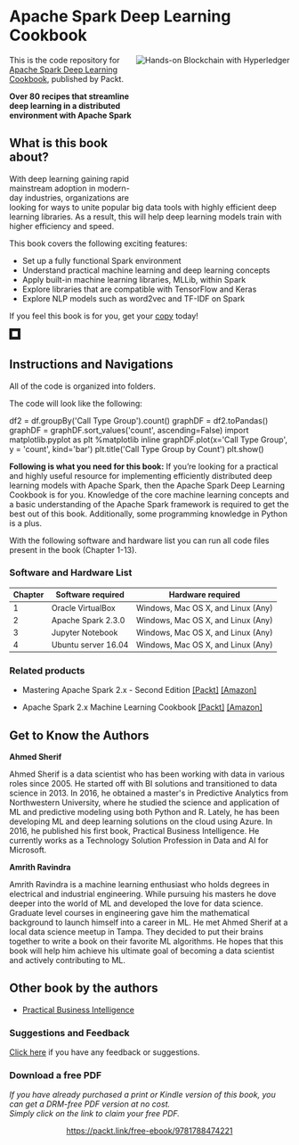 # Apache Spark Deep Learning Cookbook

<a href="https://www.packtpub.com/big-data-and-business-intelligence/apache-spark-deep-learning-cookbook?utm_source=github&utm_medium=repository&utm_campaign=9781788474221"><img src="https://d1ldz4te4covpm.cloudfront.net/sites/default/files/imagecache/ppv4_main_book_cover/9781788474221-%20Copy.png" alt="Hands-on Blockchain with Hyperledger" height="256px" align="right"></a>

This is the code repository for [Apache Spark Deep Learning Cookbook](https://www.packtpub.com/big-data-and-business-intelligence/apache-spark-deep-learning-cookbook?utm_source=github&utm_medium=repository&utm_campaign=9781788474221), published by Packt.

**Over 80 recipes that streamline deep learning in a distributed environment with Apache Spark**

## What is this book about?
With deep learning gaining rapid mainstream adoption in modern-day industries, organizations are looking for ways to unite popular big data tools with highly efficient deep learning libraries. As a result, this will help deep learning models train with higher efficiency and speed.

This book covers the following exciting features: 
* Set up a fully functional Spark environment
* Understand practical machine learning and deep learning concepts
* Apply built-in machine learning libraries, MLLib, within Spark
* Explore libraries that are compatible with TensorFlow and Keras
* Explore NLP models such as word2vec and TF-IDF on Spark

If you feel this book is for you, get your [copy](https://www.amazon.com/dp/1788474228) today!

<a href="https://www.packtpub.com/?utm_source=github&utm_medium=banner&utm_campaign=GitHubBanner"><img src="https://raw.githubusercontent.com/PacktPublishing/GitHub/master/GitHub.png" 
alt="https://www.packtpub.com/" border="5" /></a>


## Instructions and Navigations
All of the code is organized into folders.

The code will look like the following:

df2 = df.groupBy('Call Type Group').count()
graphDF = df2.toPandas()
graphDF = graphDF.sort_values('count', ascending=False)
import matplotlib.pyplot as plt
%matplotlib inline
graphDF.plot(x='Call Type Group', y = 'count', kind='bar')
plt.title('Call Type Group by Count')
plt.show()


**Following is what you need for this book:**
If you’re looking for a practical and highly useful resource for implementing efficiently distributed deep learning models with Apache Spark, then the Apache Spark Deep Learning Cookbook is for you. Knowledge of the core machine learning concepts and a basic understanding of the Apache Spark framework is required to get the best out of this book. Additionally, some programming knowledge in Python is a plus.

With the following software and hardware list you can run all code files present in the book (Chapter 1-13).

### Software and Hardware List

| Chapter  | Software required                   | Hardware required                        |
| -------- | ------------------------------------| -----------------------------------|
| 1        | Oracle VirtualBox                   | Windows, Mac OS X, and Linux (Any) |
| 2        | Apache Spark 2.3.0                  | Windows, Mac OS X, and Linux (Any) |
| 3        | Jupyter Notebook                    | Windows, Mac OS X, and Linux (Any) |
| 4        | Ubuntu server 16.04                 | Windows, Mac OS X, and Linux (Any) |


### Related products <Paste books from the Other books you may enjoy section>
* Mastering Apache Spark 2.x - Second Edition [[Packt]](https://www.packtpub.com/big-data-and-business-intelligence/mastering-apache-spark-2x-second-edition?utm_source=github&utm_medium=repository&utm_campaign=9781786462749) [[Amazon]](https://www.amazon.com/dp/1786462745)

* Apache Spark 2.x Machine Learning Cookbook [[Packt]](https://www.packtpub.com/big-data-and-business-intelligence/apache-spark-machine-learning-cookbook?utm_source=github&utm_medium=repository&utm_campaign=9781783551606) [[Amazon]](https://www.amazon.com/dp/1783551607)

## Get to Know the Authors
**Ahmed Sherif**

Ahmed Sherif is a data scientist who has been working with data in various roles since 2005. He started off with BI solutions and transitioned to data science in 2013. In 2016, he obtained a master's in Predictive Analytics from Northwestern University, where he studied the science and application of ML and predictive modeling using both Python and R. Lately, he has been developing ML and deep learning solutions on the cloud using Azure. In 2016, he published his first book, Practical Business Intelligence. He currently works as a Technology Solution Profession in Data and AI for Microsoft.

**Amrith Ravindra**

Amrith Ravindra is a machine learning enthusiast who holds degrees in electrical and industrial engineering. While pursuing his masters he dove deeper into the world of ML and developed the love for data science. Graduate level courses in engineering gave him the mathematical background to launch himself into a career in ML. He met Ahmed Sherif at a local data science meetup in Tampa. They decided to put their brains together to write a book on their favorite ML algorithms. He hopes that this book will help him achieve his ultimate goal of becoming a data scientist and actively contributing to ML.


## Other book by the authors
* [Practical Business Intelligence](https://www.packtpub.com/big-data-and-business-intelligence/practical-business-intelligence?utm_source=github&utm_medium=repository&utm_campaign=9781785885433)


### Suggestions and Feedback
[Click here](https://docs.google.com/forms/d/e/1FAIpQLSdy7dATC6QmEL81FIUuymZ0Wy9vH1jHkvpY57OiMeKGqib_Ow/viewform) if you have any feedback or suggestions.
### Download a free PDF

 <i>If you have already purchased a print or Kindle version of this book, you can get a DRM-free PDF version at no cost.<br>Simply click on the link to claim your free PDF.</i>
<p align="center"> <a href="https://packt.link/free-ebook/9781788474221">https://packt.link/free-ebook/9781788474221 </a> </p>